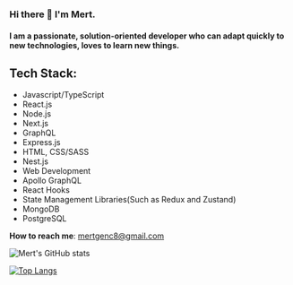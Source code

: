 
### Hi there 👋 I'm Mert.

#### I am a passionate, solution-oriented developer who can adapt quickly to new technologies, loves to learn new things.

## Tech Stack: 
 - Javascript/TypeScript
 - React.js
 - Node.js
 -  Next.js
 -  GraphQL
 -  Express.js
 -  HTML, CSS/SASS
 -  Nest.js
 -  Web Development
 - Apollo GraphQL
 -  React Hooks
 -  State Management Libraries(Such as Redux and Zustand)
 - MongoDB
 - PostgreSQL

**How to reach me**: mertgenc8@gmail.com

![Mert's GitHub stats](https://github-readme-stats.vercel.app/api?username=vnylbscr&hide=contribs,prs)

[![Top Langs](https://github-readme-stats.vercel.app/api/top-langs/?username=vnylbscr&layout=compact)](https://github.com/anuraghazra/github-readme-stats)



